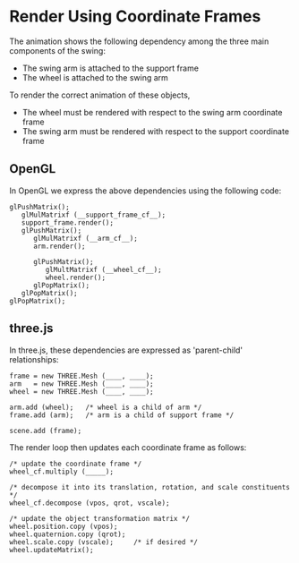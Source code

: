 # Render Using Coordinate Frames

The animation shows the following dependency among the three
main components of the swing:

* The swing arm is attached to the support frame
* The wheel is attached to the swing arm

To render the correct animation of these objects,

* The wheel must be rendered with respect to the swing arm coordinate frame
* The swing arm must be rendered with respect to the support coordinate frame

## OpenGL

In OpenGL we express the above dependencies using the following
code:

```
glPushMatrix();
   glMulMatrixf (__support_frame_cf__);
   support_frame.render();
   glPushMatrix();
      glMulMatrixf (__arm_cf__);
      arm.render();

      glPushMatrix();
         glMultMatrixf (__wheel_cf__);
         wheel.render();
      glPopMatrix();
   glPopMatrix();
glPopMatrix();
```

## three.js

In three.js, these dependencies are expressed as 'parent-child'
relationships:

```
frame = new THREE.Mesh (____, ____);
arm   = new THREE.Mesh (____, ____);
wheel = new THREE.Mesh (____, ____);

arm.add (wheel);   /* wheel is a child of arm */
frame.add (arm);   /* arm is a child of support frame */

scene.add (frame);
```

The render loop then updates each coordinate frame as follows:

```
/* update the coordinate frame */
wheel_cf.multiply (_____);

/* decompose it into its translation, rotation, and scale constituents */
wheel_cf.decompose (vpos, qrot, vscale);

/* update the object transformation matrix */
wheel.position.copy (vpos);
wheel.quaternion.copy (qrot);
wheel.scale.copy (vscale);     /* if desired */
wheel.updateMatrix();
```
